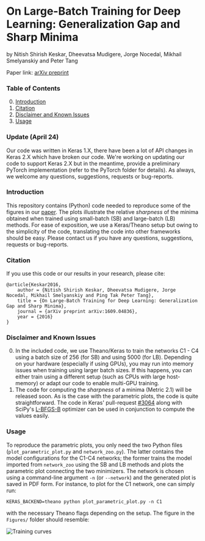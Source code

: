 # On Large-Batch Training for Deep Learning: Generalization Gap and Sharp Minima
by Nitish Shirish Keskar, Dheevatsa Mudigere, Jorge Nocedal, Mikhail Smelyanskiy and Peter Tang

Paper link: [arXiv preprint](https://arxiv.org/abs/1609.04836)
### Table of Contents
0. [Introduction](#introduction)
0. [Citation](#citation)
0. [Disclaimer and Known Issues](#disclaimer-and-known-issues)
0. [Usage](#usage)

### Update (April 24)
Our code was written in Keras 1.X, there have been a lot of API changes in Keras 2.X which have broken our code. We're working on updating our code to support Keras 2.X but in the meantime, provide a preliminary PyTorch implementation (refer to the PyTorch folder for details). As always, we welcome any questions, suggestions, requests or bug-reports. 

### Introduction

This repository contains (Python) code needed to reproduce some of the figures in our [paper](https://arxiv.org/abs/1609.04836). The plots illustrate the relative _sharpness_ of the minima obtained when trained using small-batch (SB) and large-batch (LB) methods. For ease of exposition, we use a Keras/Theano setup but owing to the simplicity of the code, translating the code into other frameworks should be easy. Please contact us if you have any questions, suggestions, requests or bug-reports.

### Citation

If you use this code or our results in your research, please cite:

	@article{Keskar2016,
		author = {Nitish Shirish Keskar, Dheevatsa Mudigere, Jorge Nocedal, Mikhail Smelyanskiy and Ping Tak Peter Tang},
		title = {On Large-Batch Training for Deep Learning: Generalization Gap and Sharp Minima},
		journal = {arXiv preprint arXiv:1609.04836},
		year = {2016}
	}

### Disclaimer and Known Issues

0. In the included code, we use Theano/Keras to train the networks C1 - C4 using a batch size of 256 (for SB) and using 5000 (for LB). Depending on your hardware (especially if using GPUs), you may run into memory issues when training using larger batch sizes. If this happens, you can either train using a different setup (such as CPUs with large host-memory) or adapt our code to enable multi-GPU training. 
1. The code for computing the _sharpness_ of a minima (Metric 2.1) will be released soon. As is the case with the parametric plots, the code is quite straightforward. The code in Keras' pull-request [#3064](https://github.com/fchollet/keras/pull/3064) along with SciPy's [L-BFGS-B](http://docs.scipy.org/doc/scipy/reference/generated/scipy.optimize.fmin_l_bfgs_b.html#scipy.optimize.fmin_l_bfgs_b) optimizer can be used in conjunction to compute the values easily. 

	
### Usage
To reproduce the parametric plots, you only need the two Python files (`plot_parametric_plot.py` and `network_zoo.py`). The latter contains the model configurations for the C1-C4 networks; the former trains the model imported from `network_zoo` using the SB and LB methods and plots the parametric plot connecting the two minimizers. The network is chosen using a command-line argument `-n` (or `--network`) and the generated plot is saved in PDF form. For instance, to plot for the C1 network, one can simply run:

	KERAS_BACKEND=theano python plot_parametric_plot.py -n C1

with the necessary Theano flags depending on the setup. The figure in the `Figures/` folder should resemble:

![Training curves](Figures/C1.JPG)
	

